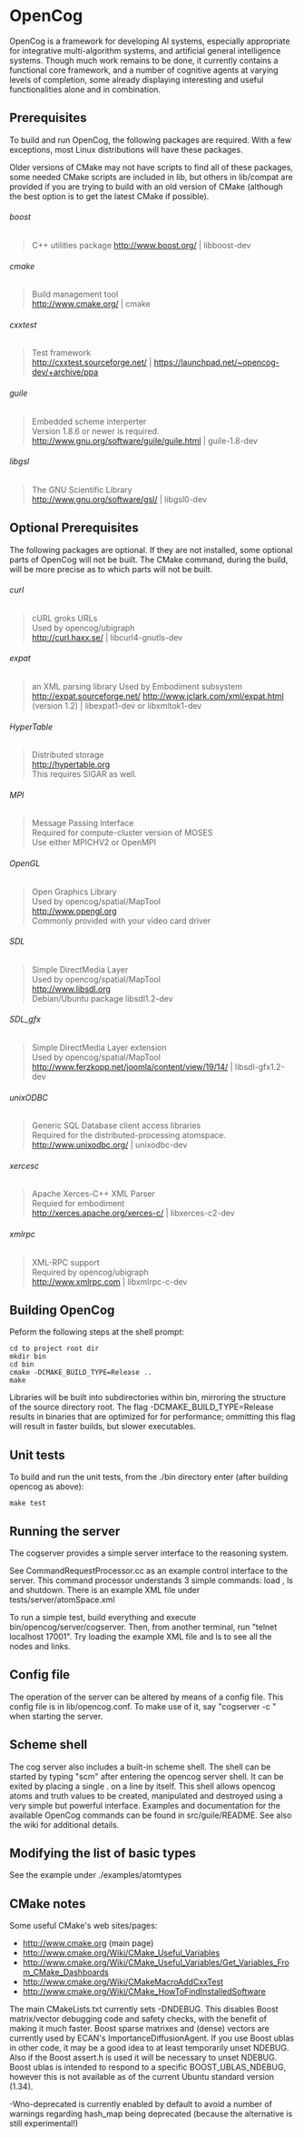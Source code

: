 
OpenCog
=======

OpenCog is a framework for developing AI systems, especially appropriate
for integrative multi-algorithm systems, and artificial general intelligence
systems.  Though much work remains to be done,
it currently contains a functional core framework, and a number of
cognitive agents at varying levels of completion, some already displaying
interesting and useful functionalities alone and in combination.

Prerequisites
-------------
To build and run OpenCog, the following packages are required. With a
few exceptions, most Linux distributions will have these packages.

Older versions of CMake may not have scripts to find all of these packages,
some needed CMake scripts are included in lib, but others in lib/compat are
provided if you are trying to build with an old version of CMake (although the
best option is to get the latest CMake if possible).

###### boost  
> C++ utilities package
> http://www.boost.org/ | libboost-dev 

###### cmake  
> Build management tool  
> http://www.cmake.org/ | cmake

###### cxxtest     
> Test framework  
> http://cxxtest.sourceforge.net/ | https://launchpad.net/~opencog-dev/+archive/ppa

###### guile       
> Embedded scheme interperter  
> Version 1.8.6 or newer is required.  
> http://www.gnu.org/software/guile/guile.html | guile-1.8-dev

###### libgsl      
> The GNU Scientific Library  
> http://www.gnu.org/software/gsl/ | libgsl0-dev

Optional Prerequisites
----------------------
The following packages are optional. If they are not installed, some
optional parts of OpenCog will not be built.  The CMake command, during
the build, will be more precise as to which parts will not be built.

###### curl        
> cURL groks URLs  
> Used by opencog/ubigraph  
> http://curl.haxx.se/ | libcurl4-gnutls-dev

###### expat       
> an XML parsing library
> Used by Embodiment subsystem  
> http://expat.sourceforge.net/
> http://www.jclark.com/xml/expat.html (version 1.2) | libexpat1-dev or libxmltok1-dev 

###### HyperTable  
> Distributed storage   
> http://hypertable.org   
> This requires SIGAR as well. 

###### MPI         
> Message Passing Interface  
> Required for compute-cluster version of MOSES   
> Use either MPICHV2 or OpenMPI

###### OpenGL      
> Open Graphics Library  
> Used by opencog/spatial/MapTool  
> http://www.opengl.org  
> Commonly provided with your video card driver

###### SDL         
> Simple DirectMedia Layer  
> Used by opencog/spatial/MapTool  
> http://www.libsdl.org  
> Debian/Ubuntu package libsdl1.2-dev

###### SDL_gfx     
> Simple DirectMedia Layer extension  
> Used by opencog/spatial/MapTool  
> http://www.ferzkopp.net/joomla/content/view/19/14/ | libsdl-gfx1.2-dev

###### unixODBC    
> Generic SQL Database client access libraries  
> Required for the distributed-processing atomspace.  
> http://www.unixodbc.org/ | unixodbc-dev

###### xercesc     
> Apache Xerces-C++ XML Parser  
> Requied for embodiment  
> http://xerces.apache.org/xerces-c/ | libxerces-c2-dev
 
###### xmlrpc      
> XML-RPC support  
> Required by opencog/ubigraph  
> http://www.xmlrpc.com | libxmlrpc-c-dev


Building OpenCog
----------------
Peform the following steps at the shell prompt:

    cd to project root dir
    mkdir bin
    cd bin
    cmake -DCMAKE_BUILD_TYPE=Release ..
    make

Libraries will be built into subdirectories within bin, mirroring the
structure of the source directory root. The flag -DCMAKE_BUILD_TYPE=Release
results in binaries that are optimized for for performance; ommitting 
this flag will result in faster builds, but slower executables.


Unit tests
----------
To build and run the unit tests, from the ./bin directory enter (after
building opencog as above): 

    make test


Running the server
------------------
The cogserver provides a simple server interface to the reasoning
system.

See CommandRequestProcessor.cc as an example control interface to
the server.  This command processor understands 3 simple commands:
load <xml file name>, ls and shutdown. There is an example XML file
under tests/server/atomSpace.xml

To run a simple test, build everything and execute
bin/opencog/server/cogserver. Then, from another terminal, run
"telnet localhost 17001". Try loading the example XML file and ls
to see all the nodes and links.


Config file
-----------
The operation of the server can be altered by means of a config file.
This config file is in lib/opencog.conf. To make use of it, say 
"cogserver -c <config-filename>" when starting the server.


Scheme shell
------------
The cog server also includes a built-in scheme shell. The shell can be
started by typing "scm" after entering the opencog server shell. It can
be exited by placing a single . on a line by itself.  This shell allows
opencog atoms and truth values to be created, manipulated and destroyed
using a very simple but powerful interface.  Examples and documentation
for the available OpenCog commands can be found in src/guile/README.
See also the wiki for additional details.


Modifying the list of basic types
---------------------------------
See the example under ./examples/atomtypes
 

CMake notes
-----------
Some useful CMake's web sites/pages: 

 - http://www.cmake.org (main page) 
 - http://www.cmake.org/Wiki/CMake_Useful_Variables 
 - http://www.cmake.org/Wiki/CMake_Useful_Variables/Get_Variables_From_CMake_Dashboards
 - http://www.cmake.org/Wiki/CMakeMacroAddCxxTest
 - http://www.cmake.org/Wiki/CMake_HowToFindInstalledSoftware


The main CMakeLists.txt currently sets -DNDEBUG. This disables Boost
matrix/vector debugging code and safety checks, with the benefit of
making it much faster. Boost sparse matrixes and (dense) vectors are
currently used by ECAN's ImportanceDiffusionAgent. If you use Boost
ublas in other code, it may be a good idea to at least temporarily
unset NDEBUG. Also if the Boost assert.h is used it will be necessary
to unset NDEBUG. Boost ublas is intended to respond to a specific 
BOOST_UBLAS_NDEBUG, however this is not available as of the current
Ubuntu standard version (1.34).

-Wno-deprecated is currently enabled by default to avoid a number of
warnings regarding hash_map being deprecated (because the alternative
is still experimental!)


